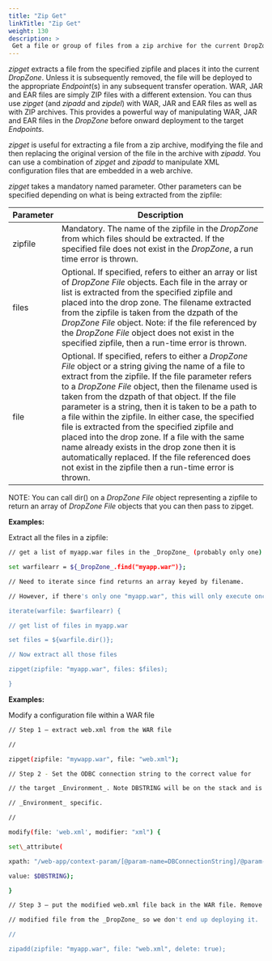 ```yaml
---
title: "Zip Get"
linkTitle: "Zip Get"
weight: 130
description: >
 Get a file or group of files from a zip archive for the current DropZone.
---
```


_zipget_ extracts a file from the specified zipfile and places it into the current _DropZone_. Unless it is subsequently removed, the file will be deployed to the appropriate _Endpoint_(s) in any subsequent transfer operation. WAR, JAR and EAR files are simply ZIP files with a different extension. You can thus use _zipget_ (and _zipadd_ and _zipdel_) with WAR, JAR and EAR files as well as with ZIP archives. This provides a powerful way of manipulating WAR, JAR and EAR files in the _DropZone_ before onward deployment to the target _Endpoints_.

_zipget_ is useful for extracting a file from a zip archive, modifying the file and then replacing the original version of the file in the archive with _zipadd_. You can use a combination of _zipget_ and _zipadd_ to manipulate XML configuration files that are embedded in a web archive.

_zipget_ takes a mandatory named parameter. Other parameters can be specified depending on what is being extracted from the zipfile:

|Parameter|Description|
|---|---|
| zipfile | Mandatory. The name of the zipfile in the _DropZone_ from which files should be extracted. If the specified file does not exist in the _DropZone_, a run time error is thrown. |
| files | Optional. If specified, refers to either an array or list of _DropZone File_ objects. Each file in the array or list is extracted from the specified zipfile and placed into the drop zone. The filename extracted from the zipfile is taken from the dzpath of the _DropZone File_ object. Note: if the file referenced by the _DropZone File_ object does not exist in the specified zipfile, then a run-time error is thrown. |
| file | Optional. If specified, refers to either a _DropZone File_ object or a string giving the name of a file to extract from the zipfile. If the file parameter refers to a _DropZone File_ object, then the filename used is taken from the dzpath of that object. If the file parameter is a string, then it is taken to be a path to a file within the zipfile. In either case, the specified file is extracted from the specified zipfile and placed into the drop zone. If a file with the same name already exists in the drop zone then it is automatically replaced. If the file referenced does not exist in the zipfile then a run-time error is thrown. |

NOTE: You can call dir() on a _DropZone File_ object representing a zipfile to return an array of _DropZone File_ objects that you can then pass to zipget.

**Examples:**

Extract all the files in a zipfile:

```bash
// get a list of myapp.war files in the _DropZone_ (probably only one)

set warfilearr = ${_DropZone_.find("myapp.war")};

// Need to iterate since find returns an array keyed by filename.

// However, if there's only one "myapp.war", this will only execute once.

iterate(warfile: $warfilearr) {

// get list of files in myapp.war

set files = ${warfile.dir()};

// Now extract all those files

zipget(zipfile: "myapp.war", files: $files);

}
```

**Examples:**

 Modify a configuration file within a WAR file

```bash
// Step 1 – extract web.xml from the WAR file

//

zipget(zipfile: "mywapp.war", file: "web.xml");

// Step 2 - Set the ODBC connection string to the correct value for

// the target _Environment_. Note DBSTRING will be on the stack and is

// _Environment_ specific.

//

modify(file: 'web.xml', modifier: "xml") {

set\_attribute(

xpath: "/web-app/context-param/[@param-name=DBConnectionString]/@param-value",

value: $DBSTRING);

}

// Step 3 – put the modified web.xml file back in the WAR file. Remove the

// modified file from the _DropZone_ so we don't end up deploying it.

//

zipadd(zipfile: "myapp.war", file: "web.xml", delete: true);
```

